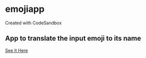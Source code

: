 # emojiapp
Created with CodeSandbox
## App to translate the input emoji to its name

[See it Here](https://jplg0.csb.app/)
